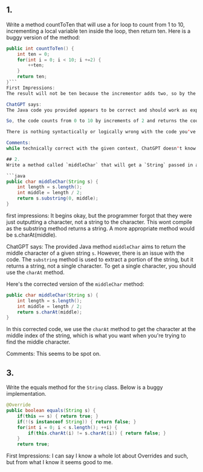 ## 1. 
Write a method countToTen that will use a for loop to count from 1 to 10, incrementing a local variable ten inside the loop, then return ten. Here is a buggy version of the method:
```java
public int countToTen() {
    int ten = 0;
    for(int i = 0; i < 10; i +=2) {
        ++ten;
    }
    return ten;
}```
First Impressions:
The result will not be ten because the incrementor adds two, so by the time i becomes 10, the loop will have only executed 5  times.

ChatGPT says: 
The Java code you provided appears to be correct and should work as expected. It defines a method `countToTen` that initializes an integer variable `ten` to 0 and then uses a `for` loop to iterate from 0 to 8 (since `i` starts at 0 and increments by 2 in each iteration). Inside the loop, it increments the `ten` variable by 1 for each iteration. Finally, it returns the value of `ten`, which should be 5 after the loop has executed.

So, the code counts from 0 to 10 by increments of 2 and returns the count, which should be 5.

There is nothing syntactically or logically wrong with the code you've provided.

Comments:
while technically correct with the given context, ChatGPT doesn't know exactly what the problem is asking, and therefore the "ten" variable is supposed to be 10

## 2. 
Write a method called `middleChar` that will get a `String` passed in as a parameter, get the number of characters in the `String`, and return the middle character of the `String`. If the `String` has an even number of letters, it should return the first of the two middle characters (i.e. for the word fluffy, the method will return ‘u’.

```java
public char middleChar(String s) {
    int length = s.length();
    int middle = length / 2;
    return s.substring(0, middle);
}
```
first impressions:
It begins okay, but the programmer forgot that they were just outputting a character, not a string to the character. This wont compile as the substring method returns a string. A more appropriate method would be s.charAt(middle).

ChatGPT says: The provided Java method `middleChar` aims to return the middle character of a given string `s`. However, there is an issue with the code. The `substring` method is used to extract a portion of the string, but it returns a string, not a single character. To get a single character, you should use the `charAt` method.

Here's the corrected version of the `middleChar` method:

```java
public char middleChar(String s) {
	int length = s.length();     
	int middle = length / 2;     
	return s.charAt(middle);
}
```


In this corrected code, we use the `charAt` method to get the character at the middle index of the string, which is what you want when you're trying to find the middle character.

Comments:
This seems to be spot on.

## 3. 
Write the equals method for the `String` class. Below is a buggy implementation.
```java
@Override
public boolean equals(String s) {
    if(this == s) { return true; }
    if(!(s instanceof String)) { return false; }
    for(int i = 0; i < s.length(); ++i) {
        if(this.charAt(i) != s.charAt(i)) { return false; }
    }
    return true;
```
First Impressions:
I can say I know a whole lot about Overrides and such, but from what I know it seems good to me.


